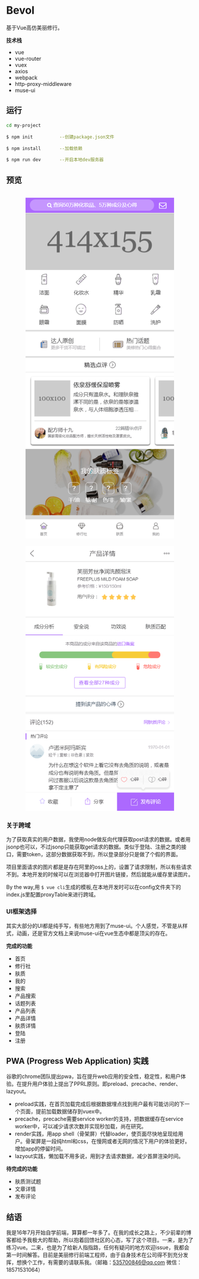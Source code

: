# Bevol

基于Vue高仿美丽修行。

__技术栈__

* vue
* vue-router
* vuex
* axios
* webpack
* http-proxy-middleware
* muse-ui

## 运行

```bash
cd my-project
```
```bash
$ npm init          --创建package.json文件
```
```bash
$ npm install       --加载依赖
```
```bash
$ npm run dev       --开启本地dev服务器
```
## 预览

<p align="center">
  <br>
  <img width="400" src="./preview_home.png" alt="home">
  <br>
  <br>
  <img width="400" src="./preview_product.png" alt="practice">
  <br>
</p>

### 关于跨域

为了获取真实的用户数据，我使用node做反向代理获取post请求的数据。或者用jsonp也可以，不过jsonp只能获取get请求的数据。类似于登陆、注册之类的接口，需要token，这部分数据获取不到，所以登录部分只是做了个假的界面。

项目里面请求的图片都是是存在阿里的oss上的，设置了请求限制，所以有些请求不到。本地开发的时候可以在浏览器中打开图片链接，然后就能从缓存里读图片。

By the way,用 ```$ vue cli```生成的模板,在本地开发时可以在config文件夹下的index.js里配置proxyTable来进行跨域。

### UI框架选择

其实大部分的UI都是纯手写，有些地方用到了muse-ui。个人感觉，不管是从样式，动画，还是官方文档上来说muse-ui在vue生态中都是顶尖的存在。

__完成的功能__

* 首页
* 修行社
* 肤质
* 我的
* 搜索
* 产品搜索
* 话题列表
* 产品列表
* 产品详情
* 肤质详情
* 登陆
* 注册

## PWA (Progress Web Application) 实践
谷歌的chrome团队提出pwa，旨在提升web应用的安全性，稳定性，和用户体验。在提升用户体验上提出了PPRL原则。即preload、precache、render、lazyout。

* preload实践，在首页加载完成后根据数据埋点找到用户最有可能访问的下一个页面，提前加载数据储存到vuex中。
* precache，precache需要service worker的支持，把数据缓存在service worker中，可以减少请求次数并实现秒加载，尚在研究。
* render实践，用app shell（骨架屏）代替loader，使页面尽快地呈现给用户。骨架屏是一段纯html和css，在慢网或者无网的情况下用户的体验更好。增加app的停留时间。
* lazyout实践，懒加载不用多说，用到才去请求数据，减少首屏渲染时间。

__待完成的功能__

* 肤质测试题
* 文章详情
* 发布评论

## 结语

我是16年7月开始自学前端，算算都一年多了。在我的成长之路上，不少前辈的博客都给予我极大的帮助，所以抱着回馈社区的心态，写了这个项目。一来，是为了练习vue。二来，也是为了给新人指指路，任何有疑问的地方欢迎issue，我都会第一时间解答。目前是美丽修行前端工程师，由于自身技术在公司得不到充分发挥，想换个工作，有需要的请联系我。（邮箱：535700846@qq.com  微信：18571531064）


